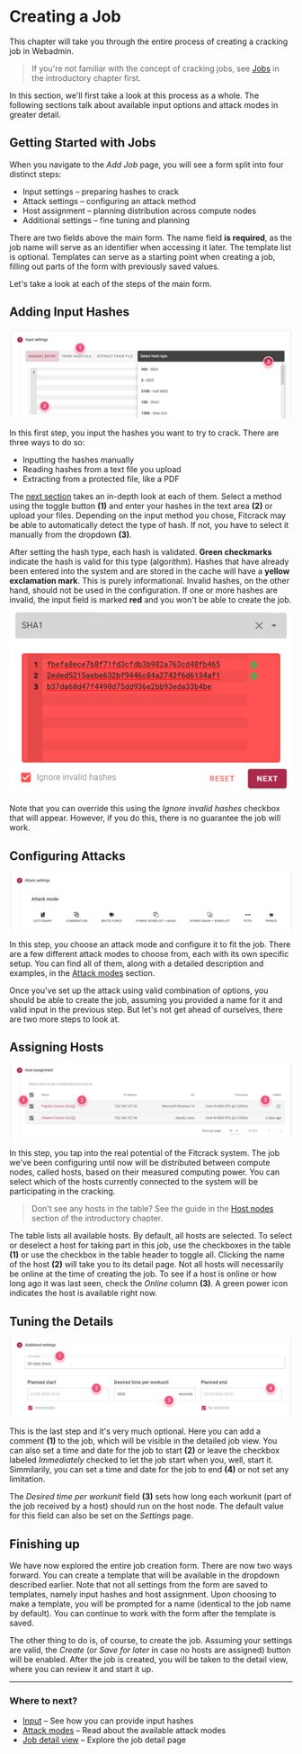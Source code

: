 Creating a Job
==============

This chapter will take you through the entire process of creating a cracking job in Webadmin.

> If you're not familiar with the concept of cracking jobs, see [Jobs](guide/jobs.md) in the introductory chapter first.

In this section, we'll first take a look at this process as a whole. The following sections talk about available input options and attack modes in greater detail.


Getting Started with Jobs
-------------------------

When you navigate to the _Add Job_ page, you will see a form split into four distinct steps:
- Input settings – preparing hashes to crack
- Attack settings – configuring an attack method
- Host assignment – planning distribution across compute nodes
- Additional settings – fine tuning and planning

There are two fields above the main form. The name field __is required__, as the job name will serve as an identifier when accessing it later. The template list is optional. Templates can serve as a starting point when creating a job, filling out parts of the form with previously saved values.

Let's take a look at each of the steps of the main form.


Adding Input Hashes
-------------------

![Input settings step](../../_media/img/add-job-input.jpg)

In this first step, you input the hashes you want to try to crack. There are three ways to do so:
- Inputting the hashes manually
- Reading hashes from a text file you upload
- Extracting from a protected file, like a PDF

The [next section](/jobs/creating/input.md) takes an in-depth look at each of them. Select a method using the toggle button __(1)__ and enter your hashes in the text area __(2)__ or upload your files. Depending on the input method you chose, Fitcrack may be able to automatically detect the type of hash. If not, you have to select it manually from the dropdown __(3)__.

After setting the hash type, each hash is validated. __Green checkmarks__ indicate the hash is valid for this type (algorithm). Hashes that have already been entered into the system and are stored in the cache will have a __yellow exclamation mark__. This is purely informational. Invalid hashes, on the other hand, should not be used in the configuration. If one or more hashes are invalid, the input field is marked __red__ and you won't be able to create the job.

![Invalid input settings](../../_media/img/add-job-input-invalid.jpg)

Note that you can override this using the _Ignore invalid hashes_ checkbox that will appear. However, if you do this, there is no guarantee the job will work.


Configuring Attacks
-------------------

![Attack modes](../../_media/img/add-job-attacks.jpg)

In this step, you choose an attack mode and configure it to fit the job. There are a few different attack modes to choose from, each with its own specific setup. You can find all of them, along with a detailed description and examples, in the [Attack modes](/jobs/creating/attacks.md) section.

Once you've set up the attack using valid combination of options, you should be able to create the job, assuming you provided a name for it and valid input in the previous step. But let's not get ahead of ourselves, there are two more steps to look at.


Assigning Hosts
---------------

![Hosts table](../../_media/img/add-job-hosts.jpg)

In this step, you tap into the real potential of the Fitcrack system. The job we've been configuring until now will be distributed between compute nodes, called hosts, based on their measured computing power. You can select which of the hosts currently connected to the system will be participating in the cracking.

> Don't see any hosts in the table? See the guide in the [Host nodes](/guide/hosts.md) section of the introductory chapter.

The table lists all available hosts. By default, all hosts are selected. To select or deselect a host for taking part in this job, use the checkboxes in the table __(1)__ or use the checkbox in the table header to toggle all. Clicking the name of the host __(2)__ will take you to its detail page. Not all hosts will necessarily be online at the time of creating the job. To see if a host is online or how long ago it was last seen, check the _Online_ column __(3)__. A green power icon indicates the host is available right now.


Tuning the Details
------------------

![Additional settings](../../_media/img/add-job-additional.jpg)

This is the last step and it's very much optional. Here you can add a comment __(1)__ to the job, which will be visible in the detailed job view. You can also set a time and date for the job to start __(2)__ or leave the checkbox labeled _Immediately_ checked to let the job start when you, well, start it. Simmilarily, you can set a time and date for the job to end __(4)__ or not set any limitation.

The _Desired time per workunit_ field __(3)__ sets how long each workunit (part of the job received by a host) should run on the host node. The default value for this field can also be set on the _Settings_ page.


Finishing up
------------

We have now explored the entire job creation form. There are now two ways forward. You can create a template that will be available in the dropdown described earlier. Note that not all settings from the form are saved to templates, namely input hashes and host assignment. Upon choosing to make a template, you will be prompted for a name (identical to the job name by default). You can continue to work with the form after the template is saved.

The other thing to do is, of course, to create the job. Assuming your settings are valid, the _Create_ (or _Save for later_ in case no hosts are assigned) button will be enabled. After the job is created, you will be taken to the detail view, where you can review it and start it up.

-----------
### Where to next?

- [Input](/jobs/creating/input.md) – See how you can provide input hashes
- [Attack modes](/jobs/creating/attacks.md) – Read about the available attack modes
- [Job detail view](/jobs/managing/detail.md) – Explore the job detail page